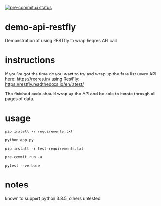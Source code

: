 [![pre-commit.ci status](https://results.pre-commit.ci/badge/github/Miscolored/demo-api-restfly/main.svg)](https://results.pre-commit.ci/latest/github/Miscolored/demo-api-restfly/main)
# demo-api-restfly
Demonstration of using RESTfly to wrap Reqres API call

# instructions
If you've got the time do you want to try and wrap up the fake list users API here: https://reqres.in/ using RestFly: https://restfly.readthedocs.io/en/latest/

The finished code should wrap up the API and be able to iterate through all pages of data.

# usage
`pip install -r requirements.txt`

`python app.py`

`pip install -r test-requirements.txt`

`pre-commit run -a`

`pytest --verbose`

# notes
known to support python 3.8.5, others untested
